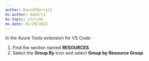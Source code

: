 ```yaml
---
author: DavidCBerry13
ms.author: daberry
ms.topic: include
ms.date: 01/29/2022
---
```

In the Azure Tools extension for VS Code:

1. Find the section named **RESOURCES**.
1. Select the **Group By** icon and select **Group by Resource Group**.